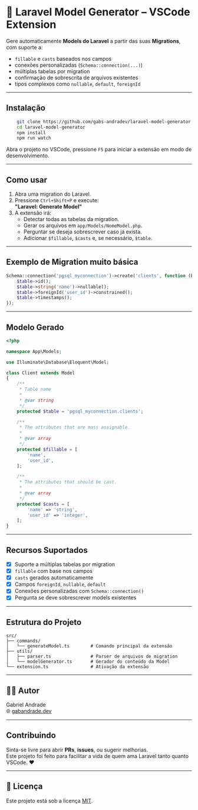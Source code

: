 # 🧙 Laravel Model Generator – VSCode Extension

Gere automaticamente **Models do Laravel** a partir das suas **Migrations**, com suporte a:

- `fillable` e `casts` baseados nos campos
- conexões personalizadas (`Schema::connection(...)`)
- múltiplas tabelas por migration
- confirmação de sobrescrita de arquivos existentes
- tipos complexos como `nullable`, `default`, `foreignId`


---

## Instalação

```bash
    git clone https://github.com/gabs-andradev/laravel-model-generator
    cd laravel-model-generator
    npm install
    npm run watch
```

Abra o projeto no VSCode, pressione `F5` para iniciar a extensão em modo de desenvolvimento.

---

## Como usar

1. Abra uma migration do Laravel.
2. Pressione `Ctrl+Shift+P` e execute:  
   **"Laravel: Generate Model"**
3. A extensão irá:
   - Detectar todas as tabelas da migration.
   - Gerar os arquivos em `app/Models/NomeModel.php`.
   - Perguntar se deseja sobrescrever caso já exista.
   - Adicionar `$fillable`, `$casts` e, se necessário, `$table`.

---

## Exemplo de Migration muito básica

```php
Schema::connection('pgsql_myconnection')->create('clients', function (Blueprint $table) {
    $table->id();
    $table->string('name')->nullable();
    $table->foreignId('user_id')->constrained();
    $table->timestamps();
});
```

---

## Modelo Gerado

```php
<?php

namespace App\Models;

use Illuminate\Database\Eloquent\Model;

class Client extends Model
{
    /**
     * Table name
     *
     * @var string
     */
    protected $table = 'pgsql_myconnection.clients';

    /**
     * The attributes that are mass assignable.
     *
     * @var array
     */
    protected $fillable = [
        'name',
        'user_id',
    ];

    /**
     * The attributes that should be cast.
     *
     * @var array
     */
    protected $casts = [
        'name' => 'string',
        'user_id' => 'integer',
    ];
}
```

---

## Recursos Suportados

- [x] Suporte a múltiplas tabelas por migration
- [x] `fillable` com base nos campos
- [x] `casts` gerados automaticamente
- [x] Campos `foreignId`, `nullable`, `default`
- [x] Conexões personalizadas com `Schema::connection()`
- [x] Pergunta se deve sobrescrever models existentes

---

## Estrutura do Projeto

```
src/
├── commands/
│   └── generateModel.ts        # Comando principal da extensão
├── utils/
│   ├── parser.ts               # Parser de arquivos de migration
│   └── modelGenerator.ts       # Gerador do conteúdo da Model
└── extension.ts                # Ativação da extensão
```

---

## 👨‍💻 Autor

Gabriel Andrade  
🌐 [gabandrade.dev](https://gabandrade.dev)

---

## Contribuindo

Sinta-se livre para abrir **PRs**, **issues**, ou sugerir melhorias.  
Este projeto foi feito para facilitar a vida de quem ama Laravel tanto quanto VSCode. ❤️

---

## 📝 Licença

Este projeto está sob a licença [MIT](LICENSE).
